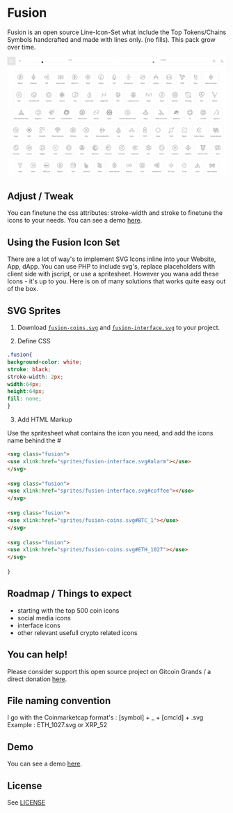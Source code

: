 Fusion 
======

Fusion is an open source Line-Icon-Set what include the Top Tokens/Chains Symbols handcrafted and made with lines only. (no fills). This pack grow over time.

![preview](preview.png)


Adjust / Tweak
----

You can finetune the css attributes: stroke-width and stroke to finetune the icons to your needs. You can see a demo [here](https://fusion.li).


Using the Fusion Icon Set
----

There are a lot of way's to implement SVG Icons inline into your Website, App, dApp. You can use PHP to include svg's, replace placeholders with client side with jscript, or use a spritesheet. However you wana add these Icons - it's up to you. Here is on of many solutions that works quite easy out of the box.

SVG Sprites
----

1. Download [`fusion-coins.svg`](sprites/fusion-coins.svg) and [`fusion-interface.svg`](sprites/fusion-interface.svg) to your project.

2. Define CSS

```css
.fusion{
background-color: white;
stroke: black;
stroke-width: 2px;
width:64px;
height:64px;
fill: none;
}
```

3. Add HTML Markup

Use the spritesheet what contains the icon you need, and add the icons name behind the #

```html
<svg class="fusion">
<use xlink:href="sprites/fusion-interface.svg#alarm"></use>
</svg>

<svg class="fusion">
<use xlink:href="sprites/fusion-interface.svg#coffee"></use>
</svg>

<svg class="fusion">
<use xlink:href="sprites/fusion-coins.svg#BTC_1"></use>
</svg>

<svg class="fusion">
<use xlink:href="sprites/fusion-coins.svg#ETH_1027"></use>
</svg>

}
```



Roadmap / Things to expect
----

- starting with the top 500 coin icons
- social media icons
- interface icons
- other relevant usefull crypto related icons 



You can help!
----

Please consider support this open source project on Gitcoin Grands / a direct donation [here](https://fusion.li/donate).


File naming convention
----

I go with the Coinmarketcap format's : [symbol] + _ + [cmcId] + .svg
Example : ETH_1027.svg or XRP_52



Demo
----

You can see a demo [here](https://fusion.li).



License
----
See [LICENSE](LICENSE)